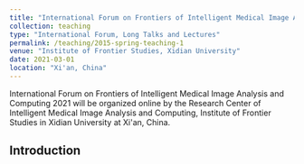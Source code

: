 ```yaml
---
title: "International Forum on Frontiers of Intelligent Medical Image Analysis and Computing 2021"
collection: teaching
type: "International Forum, Long Talks and Lectures"
permalink: /teaching/2015-spring-teaching-1
venue: "Institute of Frontier Studies, Xidian University"
date: 2021-03-01
location: "Xi'an, China"
---
```


International Forum on Frontiers of Intelligent Medical Image Analysis and Computing 2021 will be organized online by the Research Center of Intelligent Medical Image Analysis and Computing, Institute of Frontier Studies in Xidian University at Xi'an, China.

## Introduction
